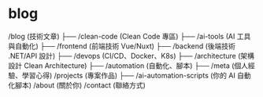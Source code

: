 # blog

/blog  (技術文章)
  ├── /clean-code       (Clean Code 專區)
  ├── /ai-tools         (AI 工具與自動化)
  ├── /frontend         (前端技術 Vue/Nuxt)
  ├── /backend          (後端技術 .NET/API 設計)
  ├── /devops           (CI/CD、Docker、K8s)
  ├── /architecture     (架構設計 Clean Architecture)
  ├── /automation       (自動化、腳本)
  ├── /meta             (個人經驗、學習心得)
/projects  (專案作品)
  ├── /ai-automation-scripts  (你的 AI 自動化腳本)
/about     (關於你)
/contact   (聯絡方式)
